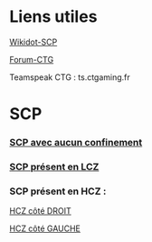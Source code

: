 # Liens utiles
[Wikidot-SCP](http://fondationscp.wikidot.com/)

[Forum-CTG](https://ctgaming.forumactif.com/c2-scp-role-play)

Teamspeak CTG : ts.ctgaming.fr

# SCP

### [SCP avec aucun confinement](https://github.com/Elixir-Nathan/SCP-RP/blob/main/PCS.md#aucun-confinement)

### [SCP présent en LCZ](https://github.com/Elixir-Nathan/SCP-RP/blob/main/PCS.md#lcz)

### SCP présent en HCZ :
[HCZ côté DROIT](https://github.com/Elixir-Nathan/SCP-RP/blob/main/PCS.md#hcz-droite)

[HCZ côté GAUCHE](https://github.com/Elixir-Nathan/SCP-RP/blob/main/PCS.md#hcz-gauche)